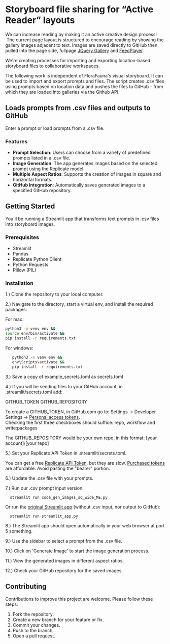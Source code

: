 # Storyboard file sharing for “Active Reader” layouts

We can increase reading by making it an active creative design process! &nbsp;The current page layout is structured to encourage reading by showing the gallery images adjacent to text.  Images are saved directly to GitHub then pulled into the page side, fullpage [JQuery Gallery](gallery) and [FeedPlayer](../feed).<!-- or [React Gallery](https://model.earth/react-gallery/view/)  On narrow screen, the gallery appears above the text. Generated in different aspect ratios-->

We're creating processes for importing and exporting location-based storyboard files to collaborative workspaces.

The following work is independent of FloraFauna's visual storyboard. It can be used to import and export prompts and files. The script creates .csv files using prompts based on location data and pushes the files to GitHub - from which they are loaded into galleries via the Github API.


## Loads prompts from .csv files and outputs to GitHub

Enter a prompt or load prompts from a .csv file.



### Features

- **Prompt Selection**: Users can choose from a variety of predefined prompts listed in a .csv file.
- **Image Generation**: The app generates images based on the selected prompt using the Replicate model.
- **Multiple Aspect Ratios**: Supports the creation of images in square and horizontal formats.
- **GitHub Integration**: Automatically saves generated images to a specified GitHub repository.


## Getting Started

You'll be running a Streamlit app that transforms text prompts in .csv files into storyboard images.  

### Prerequisites

- Streamlit
- Pandas
- Replicate Python Client
- Python Requests
- Pillow (PIL)

### Installation

1.) Clone the repository to your local computer.

2.) Navigate to the directory, start a virtual env, and install the required packages:
   
   For mac:

   ```bash
   python3 -m venv env && 
   source env/bin/activate &&
   pip install -r requirements.txt
   ```
   For windows:
```bash
   python3 -m venv env && 
   env\Scripts\activate &&
   pip install -r requirements.txt
   ```
3.) Save a copy of example_secrets.toml as secrets.toml

4.) If you will be sending files to your GitHub account, in .streamlit/secrets.toml add:

GITHUB\_TOKEN
GITHUB\_REPOSITORY

To create a GITHUB_TOKEN, in GitHub.com go to: Settings -> Developer Settings -> [Personal access tokens](https://github.com/settings/tokens).  
Checking the first three checkboxes should suffice: repo, workflow and write:packages

The GITHUB_REPOSITORY would be your own repo, in this format: [your account]/[your repo]

5.) Set your Replicate API Token in .streamlit/secrets.toml. 

You can get a free [Replicate API Token](https://replicate.com/docs/reference/http#authentication), but they are slow. [Purchased tokens](https://replicate.com/pricing) are affordable.
Avoid pasting the "bearer" portion.

6.) Update the .csv file with your prompts.

7.) Run our .csv prompt input version:

      streamlit run code_gen_images_sq_wide_ME.py

Or run the [original Streamlit app](https://github.com/tonykipkemboi/streamlit-replicate-img-app) (without .csv input, nor output to GitHub):

      streamlit run streamlit_app.py


8.) The Streamlit app should open automatically in your web browser at port 5 something.

9.) Use the sidebar to select a prompt from the .csv file.

10.) Click on 'Generate Image' to start the image generation process.

11.) View the generated images in different aspect ratios.

12.) Check your GitHub repository for the saved images.


## Contributing

Contributions to improve this project are welcome. Please follow these steps:

1. Fork the repository.
2. Create a new branch for your feature or fix.
3. Commit your changes.
4. Push to the branch.
5. Open a pull request.